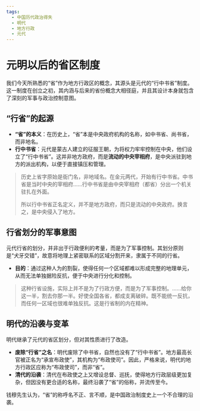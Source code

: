 ```yaml
---
tags:
  - 中国历代政治得失
  - 明代
  - 地方行政
  - 元代
---
```


# 元明以后的省区制度

我们今天所熟悉的“省”作为地方行政区的概念，其源头是元代的“行中书省”制度。这一制度在创立之初，其内涵与后来的省份概念大相径庭，并且其设计本身就包含了深刻的军事与政治控制意图。

## “行省”的起源

- **“省”的本义**：在历史上，“省”本是中央政府机构的名称，如中书省、尚书省，而非地名。
- **行中书省**：元代是蒙古人建立的征服王朝，为将权力牢牢控制在中央，他们设立了“行中书省”。这并非地方政府，而是**流动的中央宰相府**，是中央派驻到地方的派出机构，以便于直接镇压和管理。

> 历史上省字原始是衙门名，非地域名。在金元两代，开始有行中书省。中书省是当时中央的宰相府……行中书省是由中央宰相府（都省）分出一个机关驻扎在外面。
> 
> 所以行中书省正名定义，并不是地方政府，而只是流动的中央政府。换言之，是中央侵入了地方。

## 行省划分的军事意图

元代行省的划分，并非出于行政便利的考量，而是为了军事控制。其划分原则是“犬牙交错”，故意将地理上紧密联系的区域分割开来，隶属于不同的行省。

- **目的**：通过这种人为的割裂，使得任何一个区域都难以形成完整的地理单元，从而无法单独据险反抗，便于中央进行分化和控制。

> 这种行省设施，实际上并不是为了行政方便，而是为了军事控制。……给你这一半，割去你那一半。好使全国各省，都成支离破碎。既不能统一反抗，而任何一区域也很难单独反抗。这是行省制的内在精神。

## 明代的沿袭与变革

明代继承了元代的省区划分，但对其性质进行了改造。

- **废除“行省”之名**：明代废除了中书省，自然也没有了“行中书省”。地方最高长官被正名为“承宣布政使”，其机构为“布政使司”。因此，严格来说，明代的地方行政区应称为“布政使司”，而非“省”。
- **清代的沿袭**：清代在布政使之上又增设总督、巡抚，使得地方行政层级更加复杂，但因没有更合适的名称，最终沿袭了“省”的俗称，并流传至今。

钱穆先生认为，“省”的称呼名不正、言不顺，是中国政治制度史上一个不合理的沿袭。
